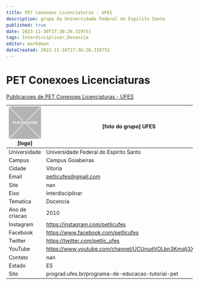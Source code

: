 ```yaml
---
title: PET Conexoes Licenciaturas - UFES
description: grupo da Universidade Federal do Espirito Santo
published: true
date: 2023-11-30T17:36:26.319751
tags: Interdisciplinar,Docencia
editor: markdown
dateCreated: 2023-11-30T17:36:26.319751
---
```


# PET Conexoes Licenciaturas

[Publicacoes de PET Conexoes Licenciaturas - UFES](/atividade/39PETConexoesLicenciaturasUFES/feed.md)

| ![placeholder.png](/placeholder.png) [logo] | [foto do grupo] UFES         |
| ------------------------------------------- | ------------------------------------------------- |
| Universidade                                | Universidade Federal do Espirito Santo      |
| Campus                                      | Campus Goiabeiras            |
| Cidade                                      | Vitoria             |
| Email                                       | petlicufes@gmail.com             |
| Site                                        | nan              |
| Eixo                                        | Interdisciplinar              |
| Tematica                                    | Docencia          |
| Ano de criacao                              | 2010        |
| Instagram                                   | https://instagram.com/petlicufes         |
| Facebook                                    | https://www.facebook.com/petlicufes          |
| Twitter                                     | https://twitter.com/petlic_ufes           |
| YouTube                                     | https://www.youtube.com/channel/UCUnudVOLbn3KmqIj3XYNyBA           |
| Contato                                     | nan         |
| Estado                                      |  ES            |
| Site                                        | prograd.ufes.br/programa-de-educacao-tutorial-pet |
